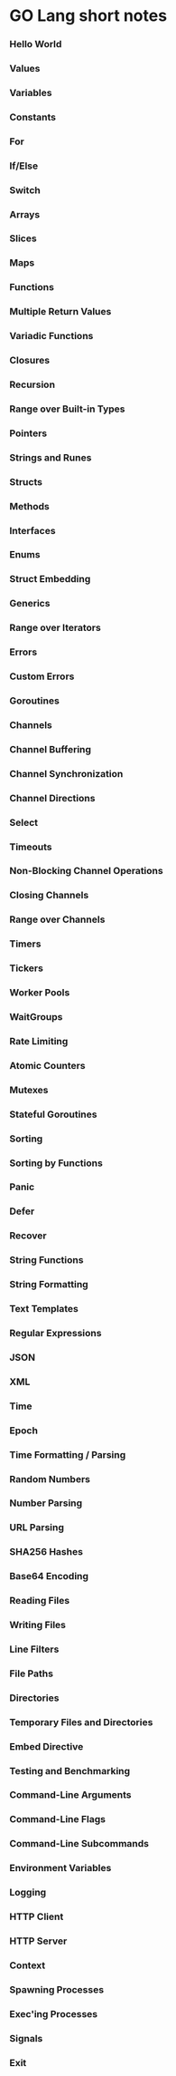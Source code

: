 # GO Lang short notes
### Hello World
### Values
### Variables
### Constants
### For
### If/Else
### Switch
### Arrays
### Slices
### Maps
### Functions
### Multiple Return Values
### Variadic Functions
### Closures
### Recursion
### Range over Built-in Types
### Pointers
### Strings and Runes
### Structs
### Methods
### Interfaces
### Enums
### Struct Embedding
### Generics
### Range over Iterators
### Errors
### Custom Errors
### Goroutines
### Channels
### Channel Buffering
### Channel Synchronization
### Channel Directions
### Select
### Timeouts
### Non-Blocking Channel Operations
### Closing Channels
### Range over Channels
### Timers
### Tickers
### Worker Pools
### WaitGroups
### Rate Limiting
### Atomic Counters
### Mutexes
### Stateful Goroutines
### Sorting
### Sorting by Functions
### Panic
### Defer
### Recover
### String Functions
### String Formatting
### Text Templates
### Regular Expressions
### JSON
### XML
### Time
### Epoch
### Time Formatting / Parsing
### Random Numbers
### Number Parsing
### URL Parsing
### SHA256 Hashes
### Base64 Encoding
### Reading Files
### Writing Files
### Line Filters
### File Paths
### Directories
### Temporary Files and Directories
### Embed Directive
### Testing and Benchmarking
### Command-Line Arguments
### Command-Line Flags
### Command-Line Subcommands
### Environment Variables
### Logging
### HTTP Client
### HTTP Server
### Context
### Spawning Processes
### Exec'ing Processes
### Signals
### Exit
